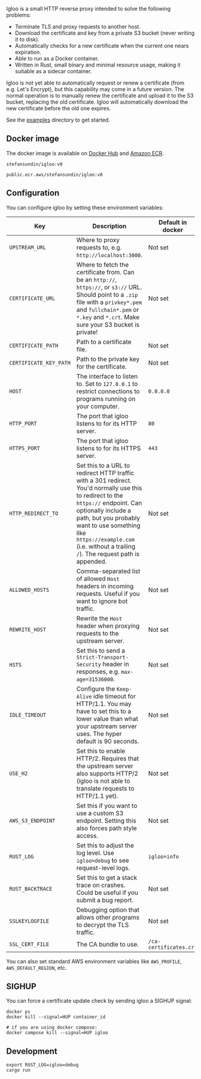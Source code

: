 Igloo is a small HTTP reverse proxy intended to solve the following problems:

- Terminate TLS and proxy requests to another host.
- Download the certificate and key from a private S3 bucket (never writing it to disk).
- Automatically checks for a new certificate when the current one nears expiration.
- Able to run as a Docker container.
- Written in Rust, small binary and minimal resource usage, making it suitable as a sidecar container.

Igloo is not yet able to automatically request or renew a certificate (from e.g. Let's Encrypt), but this capability may come in a future version. The normal operation is to manually renew the certificate and upload it to the S3 bucket, replacing the old certificate. Igloo will automatically download the new certificate before the old one expires.

See the [examples](examples) directory to get started.


## Docker image

The docker image is available on [Docker Hub](https://hub.docker.com/r/stefansundin/igloo) and [Amazon ECR](https://gallery.ecr.aws/stefansundin/igloo).

```
stefansundin/igloo:v0
```

```
public.ecr.aws/stefansundin/igloo:v0
```


## Configuration

You can configure igloo by setting these environment variables:

| Key                      | Description | Default in docker | Default in binary | Required? |
| ------------------------ | ----------- | ----------------- | ----------------- | --------- |
| `UPSTREAM_URL`           | Where to proxy requests to, e.g. `http://localhost:3000`. | Not set | Not set | **Required** |
| `CERTIFICATE_URL`        | Where to fetch the certificate from. Can be an `http://`, `https://`, or `s3://` URL. Should point to a `.zip` file with a `privkey*.pem` and `fullchain*.pem` or `*.key` and `*.crt`. Make sure your S3 bucket is private! | Not set | Not set | Optional |
| `CERTIFICATE_PATH`       | Path to a certificate file. | Not set | Not set | Optional |
| `CERTIFICATE_KEY_PATH`   | Path to the private key for the certificate. | Not set | Not set | Optional |
| `HOST`                   | The interface to listen to. Set to `127.0.0.1` to restrict connections to programs running on your computer. | `0.0.0.0` | `0.0.0.0` | Can use default |
| `HTTP_PORT`              | The port that igloo listens to for its HTTP server. | `80` | `3000` | Can use default |
| `HTTPS_PORT`             | The port that igloo listens to for its HTTPS server. | `443` | `3001` | Can use default |
| `HTTP_REDIRECT_TO`       | Set this to a URL to redirect HTTP traffic with a 301 redirect. You'd normally use this to redirect to the `https://` endpoint. Can optionally include a path, but you probably want to use something like `https://example.com` (i.e. without a trailing `/`). The request path is appended. | Not set | Not set | Optional |
| `ALLOWED_HOSTS`          | Comma-separated list of allowed `Host` headers in incoming requests. Useful if you want to ignore bot traffic. | Not set | Not set | Optional |
| `REWRITE_HOST`           | Rewrite the `Host` header when proxying requests to the upstream server. | Not set | Not set | Optional |
| `HSTS`                   | Set this to send a `Strict-Transport-Security` header in responses, e.g. `max-age=31536000`. | Not set | Not set | Optional |
| `IDLE_TIMEOUT`           | Configure the `Keep-Alive` idle timeout for HTTP/1.1. You may have to set this to a lower value than what your upstream server uses. The hyper default is 90 seconds. | Not set | Not set | Optional |
| `USE_H2`                 | Set this to enable HTTP/2. Requires that the upstream server also supports HTTP/2 (igloo is not able to translate requests to HTTP/1.1 yet). | Not set | Not set | Optional |
| `AWS_S3_ENDPOINT`        | Set this if you want to use a custom S3 endpoint. Setting this also forces path style access. | Not set | Not set | Optional |
| `RUST_LOG`               | Set this to adjust the log level. Use `igloo=debug` to see request-level logs. | `igloo=info` | `igloo=info` | Optional |
| `RUST_BACKTRACE`         | Set this to get a stack trace on crashes. Could be useful if you submit a bug report. | Not set | Not set | Optional |
| `SSLKEYLOGFILE`          | Debugging option that allows other programs to decrypt the TLS traffic. | Not set | Not set | Optional |
| `SSL_CERT_FILE`          | The CA bundle to use. | `/ca-certificates.crt` | Not set | Optional |

You can also set standard AWS environment variables like `AWS_PROFILE`, `AWS_DEFAULT_REGION`, etc.

## SIGHUP

You can force a certificate update check by sending igloo a SIGHUP signal:

```shell
docker ps
docker kill --signal=HUP container_id

# if you are using docker compose:
docker compose kill --signal=HUP igloo
```


## Development

```shell
export RUST_LOG=igloo=debug
cargo run
```
